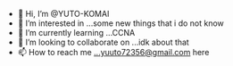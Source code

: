 - 👋 Hi, I’m @YUTO-KOMAI
- 👀 I’m interested in ...some new things that i do not know
- 🌱 I’m currently learning ...CCNA
- 💞️ I’m looking to collaborate on ...idk about that
- 📫 How to reach me ...yuuto72356@gmail.com here

<!---
YUTO-KOMAI/YUTO-KOMAI is a ✨ special ✨ repository because its `README.md` (this file) appears on your GitHub profile.
You can click the Preview link to take a look at your changes.
--->
